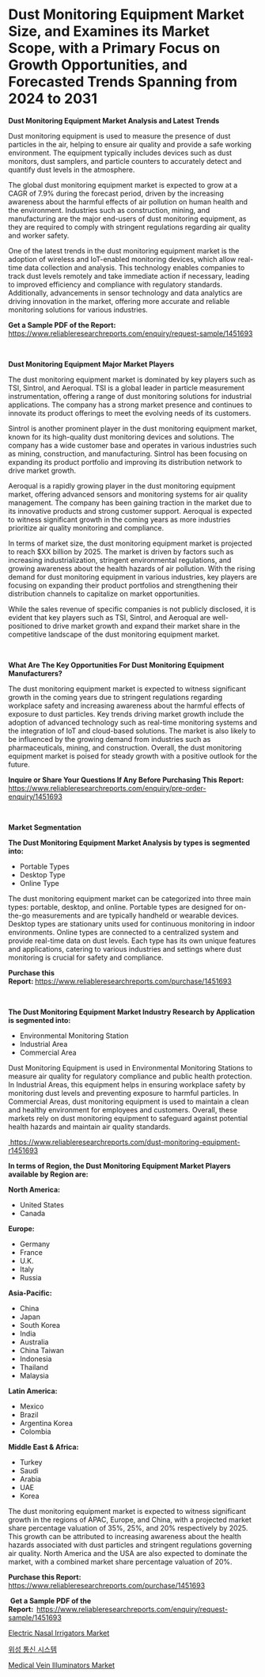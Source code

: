 <p><h1>Dust Monitoring Equipment Market Size, and Examines its Market Scope, with a Primary Focus on Growth Opportunities, and Forecasted Trends Spanning from 2024 to 2031</h1></p><p><strong>Dust Monitoring Equipment Market Analysis and Latest Trends</strong></p>
<p><p>Dust monitoring equipment is used to measure the presence of dust particles in the air, helping to ensure air quality and provide a safe working environment. The equipment typically includes devices such as dust monitors, dust samplers, and particle counters to accurately detect and quantify dust levels in the atmosphere.</p><p>The global dust monitoring equipment market is expected to grow at a CAGR of 7.9% during the forecast period, driven by the increasing awareness about the harmful effects of air pollution on human health and the environment. Industries such as construction, mining, and manufacturing are the major end-users of dust monitoring equipment, as they are required to comply with stringent regulations regarding air quality and worker safety.</p><p>One of the latest trends in the dust monitoring equipment market is the adoption of wireless and IoT-enabled monitoring devices, which allow real-time data collection and analysis. This technology enables companies to track dust levels remotely and take immediate action if necessary, leading to improved efficiency and compliance with regulatory standards. Additionally, advancements in sensor technology and data analytics are driving innovation in the market, offering more accurate and reliable monitoring solutions for various industries.</p></p>
<p><strong>Get a Sample PDF of the Report:&nbsp;</strong> <a href="https://www.reliableresearchreports.com/enquiry/request-sample/1451693">https://www.reliableresearchreports.com/enquiry/request-sample/1451693</a></p>
<p>&nbsp;</p>
<p><strong>Dust Monitoring Equipment Major Market Players</strong></p>
<p><p>The dust monitoring equipment market is dominated by key players such as TSI, Sintrol, and Aeroqual. TSI is a global leader in particle measurement instrumentation, offering a range of dust monitoring solutions for industrial applications. The company has a strong market presence and continues to innovate its product offerings to meet the evolving needs of its customers.</p><p>Sintrol is another prominent player in the dust monitoring equipment market, known for its high-quality dust monitoring devices and solutions. The company has a wide customer base and operates in various industries such as mining, construction, and manufacturing. Sintrol has been focusing on expanding its product portfolio and improving its distribution network to drive market growth.</p><p>Aeroqual is a rapidly growing player in the dust monitoring equipment market, offering advanced sensors and monitoring systems for air quality management. The company has been gaining traction in the market due to its innovative products and strong customer support. Aeroqual is expected to witness significant growth in the coming years as more industries prioritize air quality monitoring and compliance.</p><p>In terms of market size, the dust monitoring equipment market is projected to reach $XX billion by 2025. The market is driven by factors such as increasing industrialization, stringent environmental regulations, and growing awareness about the health hazards of air pollution. With the rising demand for dust monitoring equipment in various industries, key players are focusing on expanding their product portfolios and strengthening their distribution channels to capitalize on market opportunities.</p><p>While the sales revenue of specific companies is not publicly disclosed, it is evident that key players such as TSI, Sintrol, and Aeroqual are well-positioned to drive market growth and expand their market share in the competitive landscape of the dust monitoring equipment market.</p></p>
<p>&nbsp;</p>
<p><strong>What Are The Key Opportunities For Dust Monitoring Equipment Manufacturers?</strong></p>
<p><p>The dust monitoring equipment market is expected to witness significant growth in the coming years due to stringent regulations regarding workplace safety and increasing awareness about the harmful effects of exposure to dust particles. Key trends driving market growth include the adoption of advanced technology such as real-time monitoring systems and the integration of IoT and cloud-based solutions. The market is also likely to be influenced by the growing demand from industries such as pharmaceuticals, mining, and construction. Overall, the dust monitoring equipment market is poised for steady growth with a positive outlook for the future.</p></p>
<p><strong>Inquire or Share Your Questions If Any Before Purchasing This Report:</strong> <a href="https://www.reliableresearchreports.com/enquiry/pre-order-enquiry/1451693">https://www.reliableresearchreports.com/enquiry/pre-order-enquiry/1451693</a></p>
<p>&nbsp;</p>
<p><strong>Market Segmentation</strong></p>
<p><strong>The Dust Monitoring Equipment Market Analysis by types is segmented into:</strong></p>
<p><ul><li>Portable Types</li><li>Desktop Type</li><li>Online Type</li></ul></p>
<p><p>The dust monitoring equipment market can be categorized into three main types: portable, desktop, and online. Portable types are designed for on-the-go measurements and are typically handheld or wearable devices. Desktop types are stationary units used for continuous monitoring in indoor environments. Online types are connected to a centralized system and provide real-time data on dust levels. Each type has its own unique features and applications, catering to various industries and settings where dust monitoring is crucial for safety and compliance.</p></p>
<p><strong>Purchase this Report:&nbsp;</strong><a href="https://www.reliableresearchreports.com/purchase/1451693">https://www.reliableresearchreports.com/purchase/1451693</a></p>
<p>&nbsp;</p>
<p><strong>The Dust Monitoring Equipment Market Industry Research by Application is segmented into:</strong></p>
<p><ul><li>Environmental Monitoring Station</li><li>Industrial Area</li><li>Commercial Area</li></ul></p>
<p><p>Dust Monitoring Equipment is used in Environmental Monitoring Stations to measure air quality for regulatory compliance and public health protection. In Industrial Areas, this equipment helps in ensuring workplace safety by monitoring dust levels and preventing exposure to harmful particles. In Commercial Areas, dust monitoring equipment is used to maintain a clean and healthy environment for employees and customers. Overall, these markets rely on dust monitoring equipment to safeguard against potential health hazards and maintain air quality standards.</p></p>
<p><a href="https://www.reliableresearchreports.com/dust-monitoring-equipment-r1451693">&nbsp;https://www.reliableresearchreports.com/dust-monitoring-equipment-r1451693</a></p>
<p><strong>In terms of Region, the Dust Monitoring Equipment Market Players available by Region are:</strong></p>
<p>
    <p> <strong> North America: </strong>
        <ul>
            <li>United States</li>
            <li>Canada</li>
        </ul>
        </p> 
    <p> <strong> Europe: </strong>
        <ul>
            <li>Germany</li>
            <li>France</li>
            <li>U.K.</li>
            <li>Italy</li>
            <li>Russia</li>
        </ul>
        </p> 
    <p> <strong> Asia-Pacific: </strong>
        <ul>
            <li>China</li>
            <li>Japan</li>
            <li>South Korea</li>
            <li>India</li>
            <li>Australia</li>
            <li>China Taiwan</li>
            <li>Indonesia</li>
            <li>Thailand</li>
            <li>Malaysia</li>
        </ul>
        </p> 
    <p> <strong> Latin America: </strong>
        <ul>
            <li>Mexico</li>
            <li>Brazil</li>
            <li>Argentina Korea</li>
            <li>Colombia</li>
        </ul>
        </p> 
    <p> <strong> Middle East & Africa: </strong>
        <ul>
            <li>Turkey</li>
            <li>Saudi</li>
            <li>Arabia</li>
            <li>UAE</li>
            <li>Korea</li>
        </ul>
    </p>
    </p>
<p><p>The dust monitoring equipment market is expected to witness significant growth in the regions of APAC, Europe, and China, with a projected market share percentage valuation of 35%, 25%, and 20% respectively by 2025. This growth can be attributed to increasing awareness about the health hazards associated with dust particles and stringent regulations governing air quality. North America and the USA are also expected to dominate the market, with a combined market share percentage valuation of 20%.</p></p>
<p><strong>Purchase this Report: </strong><a href="https://www.reliableresearchreports.com/purchase/1451693">https://www.reliableresearchreports.com/purchase/1451693</a></p>
<p>&nbsp;<strong>Get a Sample PDF of the Report:&nbsp;&nbsp;</strong><a href="https://www.reliableresearchreports.com/enquiry/request-sample/1451693">https://www.reliableresearchreports.com/enquiry/request-sample/1451693</a></p>
<p><strong></strong></p>
<p><p><a href="https://www.linkedin.com/pulse/electric-nasal-irrigators-market-furnishes-information-share-qoc1e?trackingId=3fQUQFvJS8cJB4Fwrblo3A%3D%3D">Electric Nasal Irrigators Market</a></p><p><a href="https://medium.com/@leonidasalazar756/%ED%95%B4%EB%8F%85-%EC%9C%84%EC%84%B1-%ED%86%B5%EC%8B%A0-%EC%8B%9C%EC%8A%A4%ED%85%9C-%EC%8B%9C%EC%9E%A5-%EC%A7%80%ED%91%9C-%EC%8B%9C%EC%9E%A5-%EC%A0%90%EC%9C%A0%EC%9C%A8-%ED%8A%B8%EB%A0%8C%EB%93%9C-%EB%B0%8F-%EC%84%B1%EC%9E%A5-%ED%8C%A8%ED%84%B4-f16d0c223fc1">위성 통신 시스템</a></p><p><a href="https://www.linkedin.com/pulse/medical-vein-illuminators-market-outlook-industry-overview-ak5qe?trackingId=cKH97aqIhRqsxkufJhEjzw%3D%3D">Medical Vein Illuminators Market</a></p></p>